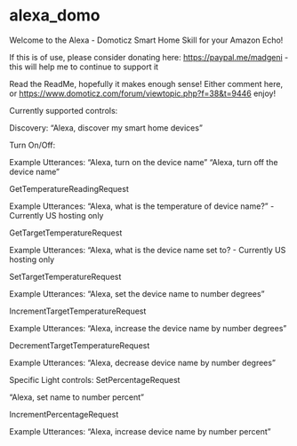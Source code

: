 # alexa_domo

Welcome to the Alexa - Domoticz Smart Home Skill for your Amazon Echo!

If this is of use, please consider donating here: https://paypal.me/madgeni - this will help me to continue to support it

Read the ReadMe, hopefully it makes enough sense! Either comment here, or https://www.domoticz.com/forum/viewtopic.php?f=38&t=9446
enjoy!


Currently supported controls:

Discovery:
“Alexa, discover my smart home devices”

Turn On/Off:

Example Utterances:
“Alexa, turn on the device name”
“Alexa, turn off the device name”

GetTemperatureReadingRequest 

Example Utterances: “Alexa, what is the temperature of device name?” - Currently US hosting only

GetTargetTemperatureRequest 

Example Utterances: “Alexa, what is the device name set to? - Currently US hosting only

SetTargetTemperatureRequest 

Example Utterances:
“Alexa, set the device name to number degrees”

IncrementTargetTemperatureRequest 

Example Utterances:
“Alexa, increase the device name by number degrees”

DecrementTargetTemperatureRequest 

Example Utterances:
“Alexa, decrease device name by number degrees”

Specific Light controls:
SetPercentageRequest 

“Alexa, set name to number percent”

IncrementPercentageRequest 

Example Utterances:
“Alexa, increase device name by number percent”

